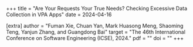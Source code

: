 +++
title = "Are Your Requests Your True Needs? Checking Excessive Data Collection in VPA Apps"
date = 2024-04-16

[extra]
author = "Fuman Xie, Chuan Yan, Mark Huasong Meng, Shaoming Teng, Yanjun Zhang, and Guangdong Bai"
target = "The 46th International Conference on Software Engineering (ICSE), 2024."
pdf = ""
doi = ""
+++
